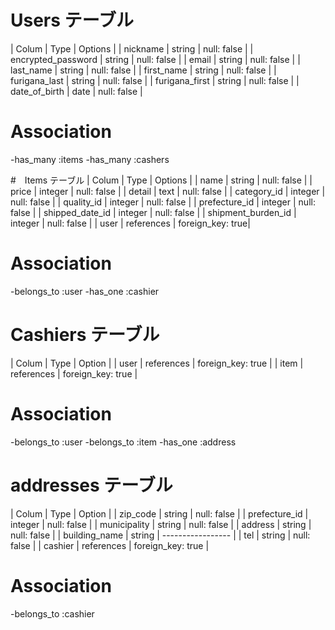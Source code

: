 # Users テーブル

| Colum              | Type   | Options     |
| nickname           | string | null: false |
| encrypted_password | string | null: false |
| email              | string | null: false |
| last_name          | string | null: false |
| first_name         | string | null: false |
| furigana_last      | string | null: false |
| furigana_first     | string | null: false |
| date_of_birth      | date   | null: false |

# Association
-has_many :items
-has_many :cashers

#　Items テーブル
| Colum              | Type       | Options          |
| name               | string     | null: false      |
| price              | integer    | null: false      |
| detail             | text       | null: false      |
| category_id        | integer    | null: false      |
| quality_id         | integer    | null: false      |
| prefecture_id      | integer    | null: false      |
| shipped_date_id    | integer    | null: false      | 
| shipment_burden_id | integer    | null: false      |
| user               | references | foreign_key: true|

# Association

-belongs_to :user
-has_one :cashier

# Cashiers テーブル

| Colum      | Type       | Option            |
| user       | references | foreign_key: true |
| item       | references | foreign_key: true |

# Association

-belongs_to :user
-belongs_to :item
-has_one :address

# addresses テーブル

| Colum          | Type       | Option            |
| zip_code       | string     | null: false       |
| prefecture_id  | integer    | null: false       |
| municipality   | string     | null: false       |
| address        | string     | null: false       |
| building_name  | string     | ----------------- | 
| tel            | string     | null: false       |
| cashier        | references | foreign_key: true |

# Association

-belongs_to :cashier
